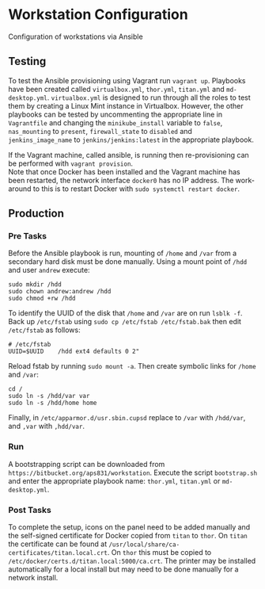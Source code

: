 # Workstation Configuration
Configuration of workstations via Ansible

## Testing
To test the Ansible provisioning using Vagrant run `vagrant up`.  Playbooks have been created called `virtualbox.yml`, `thor.yml`, `titan.yml` and `md-desktop.yml`. `virtualbox.yml` is designed to run through all the roles to test them by creating a Linux Mint instance in Virtualbox.  However, the other playbooks can be tested by uncommenting the appropriate line in `Vagrantfile` and changing the `minikube_install` variable to `false`, `nas_mounting` to `present`, `firewall_state` to `disabled` and `jenkins_image_name` to `jenkins/jenkins:latest` in the appropriate playbook.

If the Vagrant machine, called ansible, is running then re-provisioning can be performed with `vagrant provision`.  
Note that once Docker has been installed and the Vagrant machine has been restarted, the network interface `docker0` has no IP address.
The work-around to this is to restart Docker with `sudo systemctl restart docker`.

## Production

### Pre Tasks
Before the Ansible playbook is run, mounting of `/home` and `/var` from a secondary hard disk must be done manually.  Using a mount point of `/hdd` and user `andrew` execute:

```
sudo mkdir /hdd
sudo chown andrew:andrew /hdd
sudo chmod +rw /hdd
```

To identify the UUID of the disk that `/home` and `/var` are on run `lsblk -f`.  Back up `/etc/fstab` using `sudo cp /etc/fstab /etc/fstab.bak` then edit `/etc/fstab` as follows:

```
# /etc/fstab
UUID=$UUID    /hdd ext4 defaults 0 2"
```
Reload fstab by running `sudo mount -a`.  Then create symbolic links for `/home` and `/var`:

```
cd /
sudo ln -s /hdd/var var
sudo ln -s /hdd/home home
```

Finally, in `/etc/apparmor.d/usr.sbin.cupsd` replace to `/var` with `/hdd/var`, and `,var` with `,hdd/var`.

### Run
A bootstrapping script can be downloaded from `https://bitbucket.org/aps831/workstation`.  Execute the script `bootstrap.sh` and enter the appropriate playbook name: `thor.yml`, `titan.yml` or `md-desktop.yml`.

### Post Tasks
To complete the setup, icons on the panel need to be added manually and the self-signed certificate for Docker copied from `titan` to `thor`.  On `titan` the certificate can be found at `/usr/local/share/ca-certificates/titan.local.crt`.  On `thor` this must be copied to `/etc/docker/certs.d/titan.local:5000/ca.crt`.  The printer may be installed automatically for a local install but may need to be done manually for a network install.
